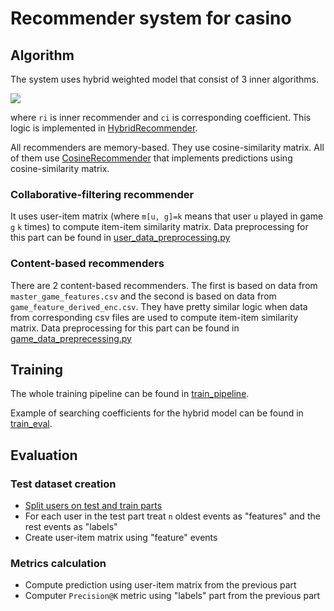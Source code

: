 # Recommender system for casino

## Algorithm
The system uses hybrid weighted model that consist of 3 inner algorithms.

<img src="https://render.githubusercontent.com/render/math?math=r=\sum_{i=1}^3{c_i*r_i(x)}">

where `ri` is inner recommender and `ci` is corresponding coefficient. 
This logic is implemented in [HybridRecommender](recommenders.py#L99).

All recommenders are memory-based. 
They use cosine-similarity matrix. 
All of them use [CosineRecommender](recommenders.py#L39) that 
implements predictions using cosine-similarity matrix.

### Collaborative-filtering recommender
It uses user-item matrix (where `m[u, g]=k` means that user `u` played in game `g` `k` times) 
to compute item-item similarity matrix. 
Data preprocessing for this part can be found in [user_data_preprocessing.py](user_data_preprocessing.py)

### Content-based recommenders
There are 2 content-based recommenders. The first is based on data from `master_game_features.csv` 
and the second is based on data from `game_feature_derived_enc.csv`. 
They have pretty similar logic when data from corresponding csv files are used 
to compute item-item similarity matrix.
Data preprocessing for this part can be found in [game_data_preprecessing.py](game_data_preprecessing.py)

## Training
The whole training pipeline can be found in [train_pipeline](train_pipeline.py).

Example of searching coefficients for the hybrid model can be found in [train_eval](train_eval.ipynb).

## Evaluation

### Test dataset creation
* [Split users on test and train parts](user_data_preprocessing.py#L28)
* For each user in the test part treat `n` oldest events 
as "features" and the rest events as "labels"
* Create user-item matrix using "feature" events

### Metrics calculation
* Compute prediction using user-item matrix from the previous part
* Computer `Precision@K` metric using "labels" part from the previous part

